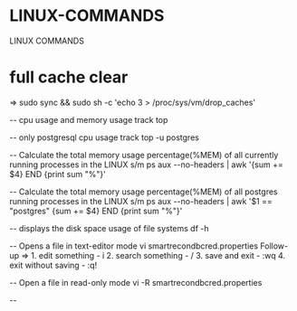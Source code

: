 # LINUX-COMMANDS
LINUX COMMANDS

# full cache clear 
=> sudo sync && sudo sh -c 'echo 3 > /proc/sys/vm/drop_caches'

-- cpu usage and memory usage track
top

-- only postgresql cpu usage track
top -u postgres

-- Calculate the total memory usage percentage(%MEM) of all currently running processes in the LINUX s/m
ps aux --no-headers | awk '{sum += $4} END {print sum "%"}'

-- Calculate the total memory usage percentage(%MEM) of all postgres running processes in the LINUX s/m
ps aux --no-headers | awk '$1 == "postgres" {sum += $4} END {print sum "%"}'


-- displays the disk space usage of file systems
df -h

-- Opens a file in text-editor mode
vi smartrecondbcred.properties
    Follow-up => 1. edit something - i
                 2. search something - /
                 3. save and exit - :wq
                 4. exit without saving - :q!


-- Open a file in read-only mode
vi -R smartrecondbcred.properties

-- 




